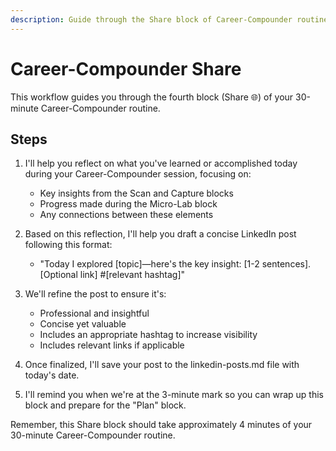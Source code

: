 ```yaml
---
description: Guide through the Share block of Career-Compounder routine
---
```


# Career-Compounder Share

This workflow guides you through the fourth block (Share 🌐) of your 30-minute Career-Compounder routine.

## Steps

1. I'll help you reflect on what you've learned or accomplished today during your Career-Compounder session, focusing on:
   - Key insights from the Scan and Capture blocks
   - Progress made during the Micro-Lab block
   - Any connections between these elements

2. Based on this reflection, I'll help you draft a concise LinkedIn post following this format:
   - "Today I explored [topic]—here's the key insight: [1-2 sentences]. [Optional link] #[relevant hashtag]"

3. We'll refine the post to ensure it's:
   - Professional and insightful
   - Concise yet valuable
   - Includes an appropriate hashtag to increase visibility
   - Includes relevant links if applicable

4. Once finalized, I'll save your post to the linkedin-posts.md file with today's date.

5. I'll remind you when we're at the 3-minute mark so you can wrap up this block and prepare for the "Plan" block.

Remember, this Share block should take approximately 4 minutes of your 30-minute Career-Compounder routine.
